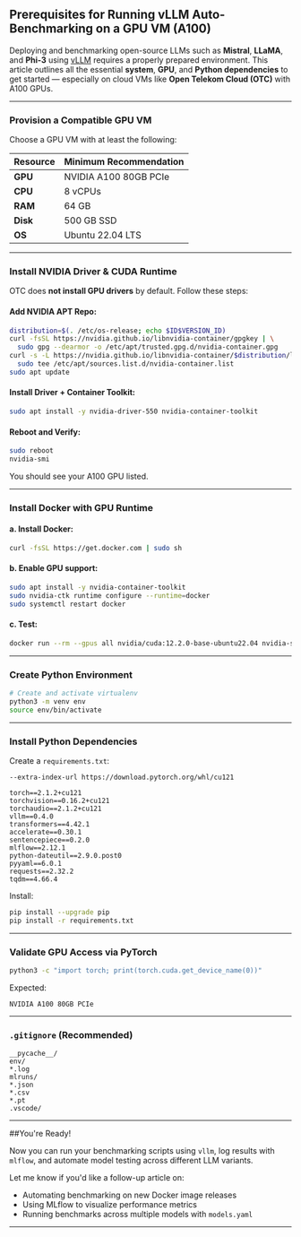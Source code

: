 ## Prerequisites for Running vLLM Auto-Benchmarking on a GPU VM (A100)

Deploying and benchmarking open-source LLMs such as **Mistral**, **LLaMA**, and **Phi-3** using [vLLM](https://github.com/vllm-project/vllm) requires a properly prepared environment. This article outlines all the essential **system**, **GPU**, and **Python dependencies** to get started — especially on cloud VMs like **Open Telekom Cloud (OTC)** with A100 GPUs.

---

### Provision a Compatible GPU VM

Choose a GPU VM with at least the following:

| Resource | Minimum Recommendation |
| -------- | ---------------------- |
| **GPU**  | NVIDIA A100 80GB PCIe  |
| **CPU**  | 8 vCPUs                |
| **RAM**  | 64 GB                  |
| **Disk** | 500 GB SSD             |
| **OS**   | Ubuntu 22.04 LTS       |

---

### Install NVIDIA Driver & CUDA Runtime

OTC does **not install GPU drivers** by default. Follow these steps:

#### Add NVIDIA APT Repo:

```bash
distribution=$(. /etc/os-release; echo $ID$VERSION_ID)
curl -fsSL https://nvidia.github.io/libnvidia-container/gpgkey | \
  sudo gpg --dearmor -o /etc/apt/trusted.gpg.d/nvidia-container.gpg
curl -s -L https://nvidia.github.io/libnvidia-container/$distribution/libnvidia-container.list | \
  sudo tee /etc/apt/sources.list.d/nvidia-container.list
sudo apt update
```

#### Install Driver + Container Toolkit:

```bash
sudo apt install -y nvidia-driver-550 nvidia-container-toolkit
```

#### Reboot and Verify:

```bash
sudo reboot
nvidia-smi
```

You should see your A100 GPU listed.

---

### Install Docker with GPU Runtime

#### a. Install Docker:

```bash
curl -fsSL https://get.docker.com | sudo sh
```

#### b. Enable GPU support:

```bash
sudo apt install -y nvidia-container-toolkit
sudo nvidia-ctk runtime configure --runtime=docker
sudo systemctl restart docker
```

#### c. Test:

```bash
docker run --rm --gpus all nvidia/cuda:12.2.0-base-ubuntu22.04 nvidia-smi
```

---

### Create Python Environment

```bash
# Create and activate virtualenv
python3 -m venv env
source env/bin/activate
```

---

### Install Python Dependencies

Create a `requirements.txt`:

```text
--extra-index-url https://download.pytorch.org/whl/cu121

torch==2.1.2+cu121
torchvision==0.16.2+cu121
torchaudio==2.1.2+cu121
vllm==0.4.0
transformers==4.42.1
accelerate==0.30.1
sentencepiece==0.2.0
mlflow==2.12.1
python-dateutil==2.9.0.post0
pyyaml==6.0.1
requests==2.32.2
tqdm==4.66.4
```

Install:

```bash
pip install --upgrade pip
pip install -r requirements.txt
```

---

### Validate GPU Access via PyTorch

```bash
python3 -c "import torch; print(torch.cuda.get_device_name(0))"
```

Expected:

```
NVIDIA A100 80GB PCIe
```

---

### `.gitignore` (Recommended)

```gitignore
__pycache__/
env/
*.log
mlruns/
*.json
*.csv
*.pt
.vscode/
```

---

##You're Ready!

Now you can run your benchmarking scripts using `vllm`, log results with `mlflow`, and automate model testing across different LLM variants.

Let me know if you'd like a follow-up article on:

* Automating benchmarking on new Docker image releases
* Using MLflow to visualize performance metrics
* Running benchmarks across multiple models with `models.yaml`

---

